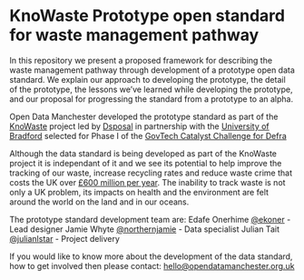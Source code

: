 KnoWaste Prototype open standard for waste management pathway
========

In this repository we present a proposed framework for describing the waste management pathway through development of a prototype open data standard. We explain our approach to developing the prototype, the detail of the prototype, the lessons we’ve learned while developing the prototype, and our proposal for progressing the standard from a prototype to an alpha.

Open Data Manchester developed the prototype standard as part of the [KnoWaste](https://dsposal.uk/articles/knowaste-govtech-catalyst/) project led by [Dsposal](https://dsposal.uk/about-us) in partnership with the [University of Bradford](https://www.brad.ac.uk/management/) selected for Phase I of the [GovTech Catalyst Challenge for Defra](https://www.gov.uk/guidance/the-govtech-catalyst-challenge-process)

Although the data standard is being developed as part of the KnoWaste project it is independant of it and we see its potential to help improve the tracking of our waste, increase recycling rates and reduce waste crime that costs the UK over [£600 million per year](https://www.gov.uk/government/news/government-steps-up-the-fight-against-waste-criminals). The inability to track waste is not only a UK problem, its impacts on health and the environment are felt around the world on the land and in our oceans.

The prototype standard development team are:
Edafe Onerhime [@ekoner](https://twitter.com/ekoner) - Lead designer
Jamie Whyte [@northernjamie](https://twitter.com/northernjamie) - Data specialist
Julian Tait [@julianlstar](https://twitter.com/Julianlstar) - Project delivery

If you would like to know more about the development of the data standard, how to get involved then please contact: hello@opendatamanchester.org.uk
